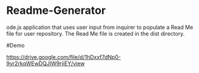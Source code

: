 # Readme-Generator

ode.js application that uses user input from inquirer to populate a Read Me file for user repository. The Read Me file is created in the dist directory.



#Demo

https://drive.google.com/file/d/1hDxxf7dNp0-9yr2rkqWEwDQJIW9rjiEY/view
